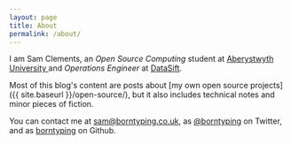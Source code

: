 ```yaml
---
layout: page
title: About
permalink: /about/
---
```


I am Sam Clements, an *Open Source Computing* student at [Aberystwyth University ](http://www.aber.ac.uk/en/) and *Operations Engineer* at [DataSift](http://datasift.com/).

Most of this blog's content are posts about [my own open source projects]({{ site.baseurl }}/open-source/), but it also includes technical notes and minor pieces of fiction.

You can contact me at [sam@borntyping.co.uk](mailto:sam@borntyping.co.uk), as [@borntyping](https://twitter.com/borntyping) on Twitter, and as [borntyping](https://github.com/borntyping) on Github.
